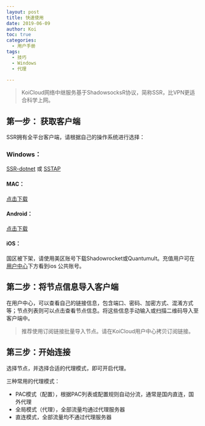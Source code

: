 ```yaml
---
layout: post
title: 快速使用
date: 2019-06-09
author: Koi
toc: true
categories: 
  - 用户手册
tags:
  - 技巧
  - Windows
  - 代理
  
---
```


> KoiCloud网络中继服务基于ShadowsocksR协议，简称SSR，比VPN更适合科学上网。


## 第一步： 获取客户端

SSR拥有全平台客户端，请根据自己的操作系统进行选择：

### Windows：
[SSR-dotnet](https://yun-1256050155.cos.ap-beijing.myqcloud.com/ssr/Windows%20ssr.zip)  或  [SSTAP](https://yun-1256050155.cos.ap-beijing.myqcloud.com/ssr/%28%E6%8E%A8%E8%8D%90%29SSTap-beta-setup-1.0.9.7.exe.7z)

#### MAC：
[点击下载](https://yun-1256050155.cos.ap-beijing.myqcloud.com/ssr/ssr-mac.dmg)

#### Android：
[点击下载](https://yun-1256050155.cos.ap-beijing.myqcloud.com/ssr/ssr-android.apk)

#### iOS：
国区被下架，请使用美区账号下载Shadowrocket或Quantumult。充值用户可在[用户中心](https://ssr.koicloud.pw/user)下方看到ios
公共账号。

## 第二步：将节点信息导入客户端

在用户中心，可以查看自己的链接信息，包含端口、密码、加密方式、混淆方式等；节点列表则可以点击查看节点信息。将这些信息手动输入或扫描二维码导入至客户端中。


> 推荐使用订阅链接批量导入节点。请在KoiCloud用户中心拷贝订阅链接。


## 第三步：开始连接

选择节点，并选择合适的代理模式，即可开启代理。

三种常用的代理模式：

* PAC模式（配置），根据PAC列表或配置规则自动分流，通常是国内直连，国外代理
* 全局模式（代理），全部流量均通过代理服务器
* 直连模式，全部流量均不通过代理服务器




